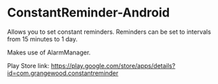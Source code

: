 # ConstantReminder-Android

Allows you to set constant reminders. Reminders can be set to intervals from 15 minutes to 1 day.

Makes use of AlarmManager.


Play Store link: https://play.google.com/store/apps/details?id=com.grangewood.constantreminder
